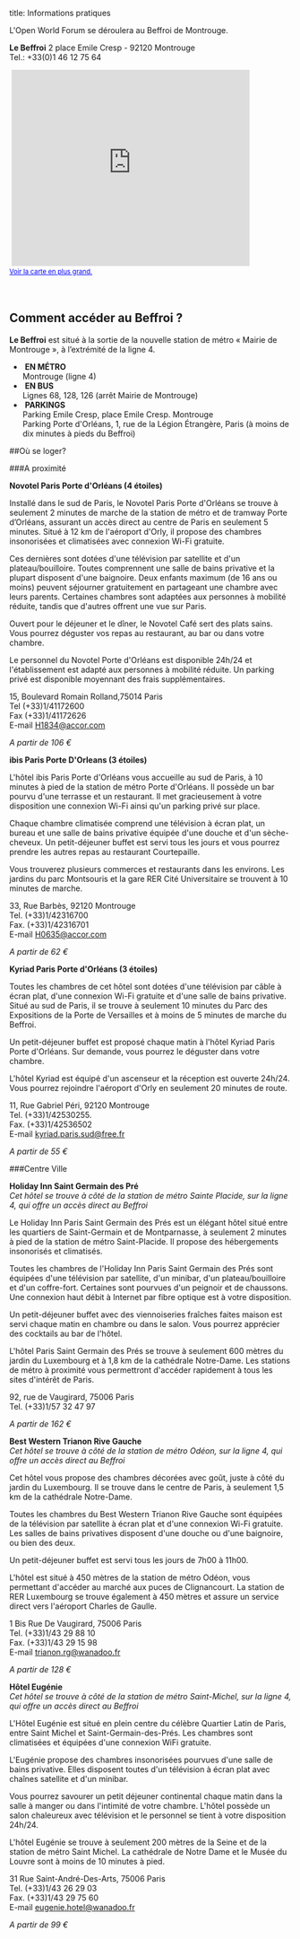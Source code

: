 title: Informations pratiques


<p>L'Open World Forum se déroulera au Beffroi de Montrouge.</p>

<p>
<b> Le Beffroi</b> 2 place Emile Cresp - 92120 Montrouge <br>Tel.: +33(0)1 46 12 75 64</p>&nbsp;<iframe title="Google Maps" width="425" height="350" frameborder="0" scrolling="no" marginheight="0" marginwidth="0" src="https://maps.google.com/maps?f=q&amp;source=s_q&amp;hl=en&amp;geocode=&amp;q=Centre+culturel+le+Beffroi,+Place+Emile+Cresp,+Montrouge,+France&amp;aq=0&amp;oq=centre+culturel+le+&amp;sll=48.858859,2.34706&amp;sspn=0.138914,0.220757&amp;ie=UTF8&amp;hq=Centre+culturel+le+Beffroi,&amp;hnear=Place+Emile+Cresp,+92120+Montrouge,+Hauts-de-Seine,+%C3%8Ele-de-France,+France&amp;ll=48.81915,2.319569&amp;spn=0.008689,0.013797&amp;t=m&amp;z=14&amp;iwloc=A&amp;cid=16738854224866923059&amp;output=embed"></iframe><br /><small><a href="https://maps.google.com/maps?f=q&amp;source=embed&amp;hl=en&amp;geocode=&amp;q=Centre+culturel+le+Beffroi,+Place+Emile+Cresp,+Montrouge,+France&amp;aq=0&amp;oq=centre+culturel+le+&amp;sll=48.858859,2.34706&amp;sspn=0.138914,0.220757&amp;ie=UTF8&amp;hq=Centre+culturel+le+Beffroi,&amp;hnear=Place+Emile+Cresp,+92120+Montrouge,+Hauts-de-Seine,+%C3%8Ele-de-France,+France&amp;ll=48.81915,2.319569&amp;spn=0.008689,0.013797&amp;t=m&amp;z=14&amp;iwloc=A&amp;cid=16738854224866923059" style="color:#0000FF;text-align:left">Voir la carte en plus grand.</a></small></a></small><br><br><br><a name="eztoc1297405_0_0_1" id="eztoc1297405_0_0_1"></a>

<h2>Comment accéder au Beffroi ?</h2>

<p><b>Le Beffroi</b> est situé à la sortie de la nouvelle station de métro « Mairie de Montrouge », à l’extrémité de la ligne 4. 


</p>

<ul>
<li>
&nbsp;<b>EN MÉTRO</b><br>Montrouge (ligne 4) </li>

<li>
&nbsp;<b>EN BUS</b><br>Lignes 68, 128, 126 (arrêt Mairie de Montrouge)</li>

<li>
&nbsp;<b>PARKINGS</b><br>Parking Emile Cresp, place Emile Cresp. Montrouge
<br>Parking Porte d'Orléans, 1, rue de la Légion Étrangère, Paris (à moins de dix minutes à pieds du Beffroi)</li>

</ul>


##Où se loger?

###A proximité

**Novotel Paris Porte d'Orléans (4 étoiles)**

Installé dans le sud de Paris, le Novotel Paris Porte d'Orléans se trouve à seulement 2 minutes de marche de la 
station de métro et de tramway Porte d’Orléans, assurant un accès direct au centre de Paris en seulement 5 minutes. 
Situé à 12 km de l'aéroport d'Orly, il propose des chambres insonorisées et climatisées avec connexion Wi-Fi gratuite.

Ces dernières sont dotées d'une télévision par satellite et d'un plateau/bouilloire. Toutes comprennent une salle de 
bains privative et la plupart disposent d'une baignoire. Deux enfants maximum (de 16 ans ou moins) peuvent séjourner 
gratuitement en partageant une chambre avec leurs parents. Certaines chambres sont adaptées aux personnes à mobilité 
réduite, tandis que d'autres offrent une vue sur Paris.

Ouvert pour le déjeuner et le dîner, le Novotel Café sert des plats sains. Vous pourrez déguster vos repas au 
restaurant, au bar ou dans votre chambre.

Le personnel du Novotel Porte d'Orléans est disponible 24h/24 et l'établissement est adapté aux personnes à mobilité 
réduite. Un parking privé est disponible moyennant des frais supplémentaires.

15, Boulevard Romain Rolland,75014 Paris
<br>Tel (+33)1/41172600
<br>Fax (+33)1/41172626
<br>E-mail H1834@accor.com

*A partir de 106 €*

**ibis Paris Porte D'Orleans (3 étoiles)**

L'hôtel ibis Paris Porte d'Orléans vous accueille au sud de Paris, à 10 minutes à pied de la station de métro Porte 
d'Orléans. Il possède un bar pourvu d'une terrasse et un restaurant. Il met gracieusement à votre disposition une 
connexion Wi-Fi ainsi qu'un parking privé sur place.

Chaque chambre climatisée comprend une télévision à écran plat, un bureau et une salle de bains privative équipée 
d'une douche et d'un sèche-cheveux. Un petit-déjeuner buffet est servi tous les jours et vous pourrez prendre les 
autres repas au restaurant Courtepaille.

Vous trouverez plusieurs commerces et restaurants dans les environs. Les jardins du parc Montsouris et la gare 
RER Cité Universitaire se trouvent à 10 minutes de marche.

33, Rue Barbès, 92120 Montrouge
<br>Tel. (+33)1/42316700
<br>Fax. (+33)1/42316701
<br>E-mail H0635@accor.com

*A partir de 62 €*

**Kyriad Paris Porte d'Orléans (3 étoiles)**

Toutes les chambres de cet hôtel sont dotées d'une télévision par câble à écran plat, d'une connexion Wi-Fi gratuite 
et d'une salle de bains privative. Situé au sud de Paris, il se trouve à seulement 10 minutes du Parc des Expositions 
de la Porte de Versailles et à moins de 5 minutes de marche du Beffroi.

Un petit-déjeuner buffet est proposé chaque matin à l'hôtel Kyriad Paris Porte d'Orléans. Sur demande, vous pourrez le 
déguster dans votre chambre.

L'hôtel Kyriad est équipé d'un ascenseur et la réception est ouverte 24h/24. Vous pourrez rejoindre l'aéroport 
d'Orly en seulement 20 minutes de route.

11, Rue Gabriel Péri, 92120 Montrouge
<br>Tel. (+33)1/42530255. 
<br>Fax. (+33)1/42536502
<br>E-mail kyriad.paris.sud@free.fr

*A partir de 55 €*

###Centre Ville

**Holiday Inn Saint Germain des Pré**
<br>*Cet hôtel se trouve à côté de la station de métro Sainte Placide, sur la ligne 4, qui offre un accès direct au Beffroi*

Le Holiday Inn Paris Saint Germain des Prés est un élégant hôtel situé entre les quartiers de Saint-Germain et de 
Montparnasse, à seulement 2 minutes à pied de la station de métro Saint-Placide. Il propose des hébergements 
insonorisés et climatisés.

Toutes les chambres de l'Holiday Inn Paris Saint Germain des Prés sont équipées d'une télévision par satellite, 
d'un minibar, d'un plateau/bouilloire et d'un coffre-fort. Certaines sont pourvues d'un peignoir et de chaussons. Une 
connexion haut débit à Internet par fibre optique est à votre disposition.

Un petit-déjeuner buffet avec des viennoiseries fraîches faites maison est servi chaque matin en chambre ou dans le 
salon. Vous pourrez apprécier des cocktails au bar de l'hôtel.

L'hôtel Paris Saint Germain des Prés se trouve à seulement 600 mètres du jardin du Luxembourg et à 1,8 km de la 
cathédrale Notre-Dame. Les stations de métro à proximité vous permettront d'accéder rapidement à tous les sites
d'intérêt de Paris.

92, rue de Vaugirard, 75006 Paris
<br>Tel. (+33)1/57 32 47 97

*A partir de 162 €*

**Best Western Trianon Rive Gauche**
<br>*Cet hôtel se trouve à côté de la station de métro Odéon, sur la ligne 4, qui offre un accès direct au Beffroi*

Cet hôtel vous propose des chambres décorées avec goût, juste à côté du jardin du Luxembourg. Il se trouve dans 
le centre de Paris, à seulement 1,5 km de la cathédrale Notre-Dame.

Toutes les chambres du Best Western Trianon Rive Gauche sont équipées de la télévision par satellite à écran plat et 
d'une connexion Wi-Fi gratuite. Les salles de bains privatives disposent d'une douche ou d'une baignoire, ou bien des 
deux.

Un petit-déjeuner buffet est servi tous les jours de 7h00 à 11h00.

L'hôtel est situé à 450 mètres de la station de métro Odéon, vous permettant d'accéder au marché aux puces de 
Clignancourt. La station de RER Luxembourg se trouve également à 450 mètres et assure un service direct vers l'aéroport 
Charles de Gaulle.

1 Bis Rue De Vaugirard, 75006 Paris
<br>Tel. (+33)1/43 29 88 10 
<br>Fax. (+33)1/43 29 15 98 
<br>E-mail trianon.rg@wanadoo.fr

*A partir de 128 €*

**Hôtel Eugénie**
<br>*Cet hôtel se trouve à côté de la station de métro Saint-Michel, sur la ligne 4, qui offre un accès direct au Beffroi*

L'Hôtel Eugénie est situé en plein centre du célèbre Quartier Latin de Paris, entre Saint Michel et 
Saint-Germain-des-Prés. Les chambres sont climatisées et équipées d'une connexion WiFi gratuite.

L'Eugénie propose des chambres insonorisées pourvues d'une salle de bains privative. Elles disposent toutes d'un 
télévision à écran plat avec chaînes satellite et d'un minibar.

Vous pourrez savourer un petit déjeuner continental chaque matin dans la salle à manger ou dans l'intimité de votre 
chambre. L'hôtel possède un salon chaleureux avec télévision et le personnel se tient à votre disposition 24h/24.

L'hôtel Eugénie se trouve à seulement 200 mètres de la Seine et de la station de métro Saint Michel. La cathédrale de 
Notre Dame et le Musée du Louvre sont à moins de 10 minutes à pied.

31 Rue Saint-André-Des-Arts, 75006 Paris
<br>Tel. (+33)1/43 26 29 03
<br>Fax. (+33)1/43 29 75 60
<br>E-mail eugenie.hotel@wanadoo.fr

*A partir de 99 €*
